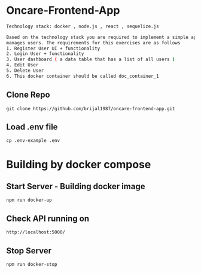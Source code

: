 # Oncare-Frontend-App
``` bash
Technology stack: docker , node.js , react , sequelize.js

Based on the technology stack you are required to implement a simple application that
manages users. The requirements for this exercises are as follows
1. Register User UI + functionality
2. Login User + functionality
3. User dashboard ( a data table that has a list of all users )
4. Edit User
5. Delete User
6. This docker container should be called doc_container_1
```

## Clone Repo
`git clone https://github.com/brijal1987/oncare-frontend-app.git`

## Load .env file
`cp .env-example .env`

# Building by docker compose

## Start Server - Building docker image
`npm run docker-up`

## Check API running on
`http://localhost:5000/`

## Stop Server
`npm run docker-stop`


